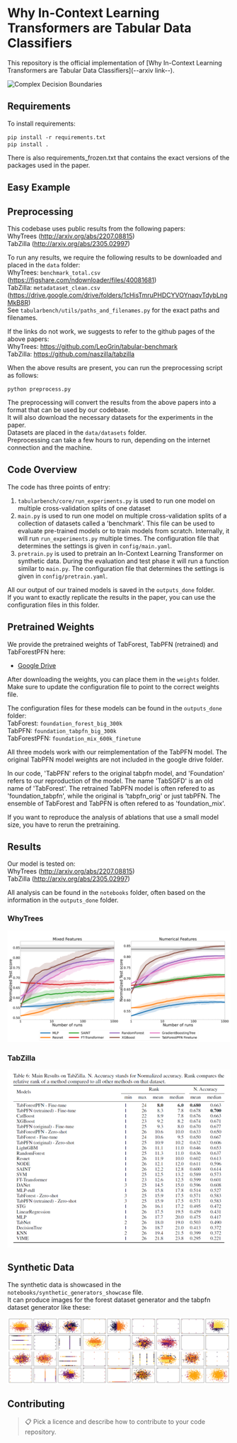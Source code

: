 # Why In-Context Learning Transformers are Tabular Data Classifiers

This repository is the official implementation of [Why In-Context Learning Transformers are Tabular Data Classifiers](--arxiv link--). 

![Complex Decision Boundaries](figures/boundary_plots.png)

## Requirements

To install requirements:

```setup
pip install -r requirements.txt
pip install .
```

There is also requirements_frozen.txt that contains the exact versions of the packages used in the paper. 


## Easy Example



## Preprocessing

This codebase uses public results from the following papers:  
WhyTrees (http://arxiv.org/abs/2207.08815)  
TabZilla (http://arxiv.org/abs/2305.02997)  

To run any results, we require the following results to be downloaded and placed in the `data` folder:  
WhyTrees: `benchmark_total.csv`   (https://figshare.com/ndownloader/files/40081681)     
TabZilla: `metadataset_clean.csv`  (https://drive.google.com/drive/folders/1cHisTmruPHDCYVOYnaqvTdybLngMkB8R)   
See `tabularbench/utils/paths_and_filenames.py` for the exact paths and filenames.   

If the links do not work, we suggests to refer to the github pages of the above papers:  
WhyTrees: https://github.com/LeoGrin/tabular-benchmark  
TabZilla: https://github.com/naszilla/tabzilla  

When the above results are present, you can run the preprocessing script as follows:  

```preprocess
python preprocess.py
```

The preprocessing will convert the results from the above papers into a format that can be used by our codebase.  
It will also download the necessary datasets for the experiments in the paper.  
Datasets are placed in the `data/datasets` folder.  
Preprocessing can take a few hours to run, depending on the internet connection and the machine.  

## Code Overview

The code has three points of entry:  

1. `tabularbench/core/run_experiments.py` is used to run one model on multiple cross-validation splits of one dataset
2. `main.py` is used to run one model on multiple cross-validation splits of a collection of datasets called a 'benchmark'. This file can be used to evaluate pre-trained models or to train models from scratch. Internally, it will run `run_experiments.py` multiple times. The configuration file that determines the settings is given in `config/main.yaml`.
3. `pretrain.py` is used to pretrain an In-Context Learning Transformer on synthetic data. During the evaluation and test phase it will run a function similar to `main.py`. The configuration file that determines the settings is given in `config/pretrain.yaml`.

All our output of our trained models is saved in the `outputs_done` folder.  
If you want to exactly replicate the results in the paper, you can use the configuration files in this folder.

## Pretrained Weights

We provide the pretrained weights of TabForest, TabPFN (retrained) and TabForestPFN here:  

- [Google Drive](https://drive.google.com/drive/folders/151koPna9G8dvCW9gfnWJIHzoG6tMOq9t?usp=sharing)  

After downloading the weights, you can place them in the `weights` folder.  
Make sure to update the configuration file to point to the correct weights file.  

The configuration files for these models can be found in the `outputs_done` folder:  
TabForest: `foundation_forest_big_300k`  
TabPFN: `foundation_tabpfn_big_300k`  
TabForestPFN: `foundation_mix_600k_finetune`  

All three models work with our reimplementation of the TabPFN model. The original TabPFN model weights are not included in the google drive folder.  

In our code, 'TabPFN' refers to the original tabpfn model, and 'Foundation' refers to our reproduction of the model.
The name 'TabSGFD' is an old name of 'TabForest'.
The retrained TabPFN model is often refered to as 'foundation_tabpfn', while the original is 'tabpfn_orig' or just tabPFN.
The ensemble of TabForest and TabPFN is often refered to as 'foundation_mix'.  

If you want to reproduce the analysis of ablations that use a small model size, you have to rerun the pretraining.  

## Results

Our model is tested on:  
WhyTrees (http://arxiv.org/abs/2207.08815)  
TabZilla (http://arxiv.org/abs/2305.02997)  

All analysis can be found in the `notebooks` folder, often based on the information in the `outputs_done` folder.  

### WhyTrees

![WhyTrees](figures/whytrees_main.png)

### TabZilla

![TabZilla](figures/tabzilla_table.png)


## Synthetic Data

The synthetic data is showcased in the `notebooks/synthetic_generators_showcase` file.  
It can produce images for the forest dataset generator and the tabpfn dataset generator like these:  

![Forest](figures/synthetic_forest.png)


## Contributing

>📋  Pick a licence and describe how to contribute to your code repository. 
